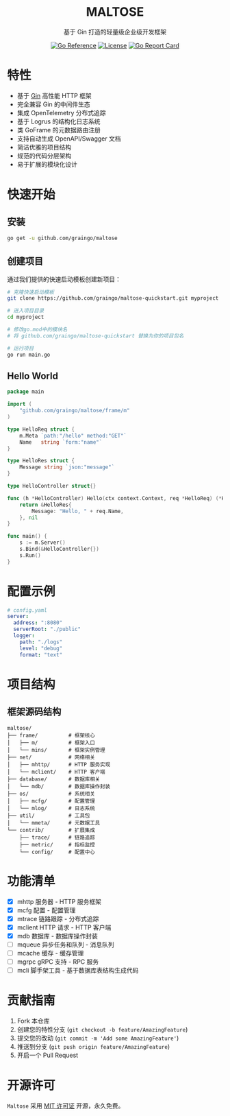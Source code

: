 <div align=center>
<h1>MALTOSE</h1>

基于 Gin 打造的轻量级企业级开发框架

[![Go Reference](https://pkg.go.dev/badge/github.com/graingo/maltose.svg)](https://pkg.go.dev/github.com/graingo/maltose)
[![License](https://img.shields.io/github/license/graingo/maltose.svg)](LICENSE)
[![Go Report Card](https://goreportcard.com/badge/github.com/graingo/maltose)](https://goreportcard.com/report/github.com/graingo/maltose)

</div>

# 特性

- 基于 [Gin](https://github.com/gin-gonic/gin) 高性能 HTTP 框架
- 完全兼容 Gin 的中间件生态
- 集成 OpenTelemetry 分布式追踪
- 基于 Logrus 的结构化日志系统
- 类 GoFrame 的元数据路由注册
- 支持自动生成 OpenAPI/Swagger 文档
- 简洁优雅的项目结构
- 规范的代码分层架构
- 易于扩展的模块化设计

# 快速开始

## 安装

```bash
go get -u github.com/graingo/maltose
```

## 创建项目

通过我们提供的快速启动模板创建新项目：

```bash
# 克隆快速启动模板
git clone https://github.com/graingo/maltose-quickstart.git myproject

# 进入项目目录
cd myproject

# 修改go.mod中的模块名
# 将 github.com/graingo/maltose-quickstart 替换为你的项目包名

# 运行项目
go run main.go
```

## Hello World

```go
package main

import (
    "github.com/graingo/maltose/frame/m"
)

type HelloReq struct {
    m.Meta `path:"/hello" method:"GET"`
    Name   string `form:"name"`
}

type HelloRes struct {
    Message string `json:"message"`
}

type HelloController struct{}

func (h *HelloController) Hello(ctx context.Context, req *HelloReq) (*HelloRes, error) {
    return &HelloRes{
        Message: "Hello, " + req.Name,
    }, nil
}

func main() {
    s := m.Server()
    s.Bind(&HelloController{})
    s.Run()
}
```

# 配置示例

```yaml
# config.yaml
server:
  address: ":8080"
  serverRoot: "./public"
  logger:
    path: "./logs"
    level: "debug"
    format: "text"
```

# 项目结构

## 框架源码结构

```
maltose/
├── frame/          # 框架核心
│   ├── m/          # 框架入口
│   └── mins/       # 框架实例管理
├── net/            # 网络相关
│   ├── mhttp/      # HTTP 服务实现
│   └── mclient/    # HTTP 客户端
├── database/       # 数据库相关
│   └── mdb/        # 数据库操作封装
├── os/             # 系统相关
│   ├── mcfg/       # 配置管理
│   └── mlog/       # 日志系统
├── util/           # 工具包
│   └── mmeta/      # 元数据工具
└── contrib/        # 扩展集成
    ├── trace/      # 链路追踪
    ├── metric/     # 指标监控
    └── config/     # 配置中心
```

# 功能清单

- [x] mhttp 服务器 - HTTP 服务框架
- [x] mcfg 配置 - 配置管理
- [x] mtrace 链路跟踪 - 分布式追踪
- [x] mclient HTTP 请求 - HTTP 客户端
- [x] mdb 数据库 - 数据库操作封装
- [ ] mqueue 异步任务和队列 - 消息队列
- [ ] mcache 缓存 - 缓存管理
- [ ] mgrpc gRPC 支持 - RPC 服务
- [ ] mcli 脚手架工具 - 基于数据库表结构生成代码

# 贡献指南

1. Fork 本仓库
2. 创建您的特性分支 (`git checkout -b feature/AmazingFeature`)
3. 提交您的改动 (`git commit -m 'Add some AmazingFeature'`)
4. 推送到分支 (`git push origin feature/AmazingFeature`)
5. 开启一个 Pull Request

# 开源许可

`Maltose` 采用 [MIT 许可证](LICENSE) 开源，永久免费。
